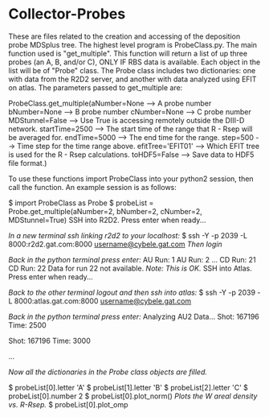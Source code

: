 # Collector-Probes

These are files related to the creation and accessing of the deposition probe MDSplus tree. The highest level program is 
ProbeClass.py. The main function used is "get\_multiple". This function will return a list of up three probes (an A, B, 
and/or C), ONLY IF RBS data is available. Each object in the list will be of "Probe" class. The Probe class includes two dictionaries: one with data from
the R2D2 server, and another with data analyzed using EFIT on atlas. The parameters passed to get\_multiple are:

ProbeClass.get\_multiple(aNumber=None       --> A probe number 
                         bNumber=None       --> B probe number
                         cNumber=None       --> C probe number
                         MDStunnel=False    --> Use True is accessing remotely outside the DIII-D network.
                         startTime=2500     --> The start time of the range that R - Rsep will be averaged for.
                         endTime=5000       --> The end time for the range.
                         step=500           --> Time step for the time range above.
                         efitTree='EFIT01'  --> Which EFIT tree is used for the R - Rsep calculations.
                         toHDF5=False       --> Save data to HDF5 file format.)
                       
To use these functions import ProbeClass into your python2 session, then call the function. An example session is as follows:

$ import ProbeClass as Probe
$ probeList = Probe.get\_multiple(aNumber=2, bNumber=2, cNumber=2, MDStunnel=True)
SSH into R2D2. Press enter when ready...

_In a new terminal ssh linking r2d2 to your localhost:_
$ ssh -Y -p 2039 -L 8000:r2d2.gat.com:8000 username@cybele.gat.com
_Then login_

_Back in the python terminal press enter:_
AU Run: 1
AU Run: 2
...
CD Run: 21
CD Run: 22
Data for run 22 not available. _Note: This is OK._
SSH into Atlas. Press enter when ready...

_Back to the other terminal logout and then ssh into atlas:_
$ ssh -Y -p 2039 -L 8000:atlas.gat.com:8000 username@cybele.gat.com

_Back in the python terminal press enter:_
Analyzing AU2 Data...
Shot: 167196
Time: 2500

Shot: 167196
Time: 3000

...

_Now all the dictionaries in the Probe class objects are filled._

$ probeList[0].letter
'A'
$ probeList[1].letter
'B'
$ probeList[2].letter
'C'
$ probeList[0].number
2
$ probeList[0].plot\_norm()
_Plots the W areal density vs. R-Rsep._
$ probeList[0].plot\_omp
